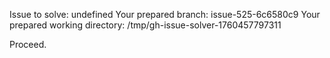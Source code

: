 Issue to solve: undefined
Your prepared branch: issue-525-6c6580c9
Your prepared working directory: /tmp/gh-issue-solver-1760457797311

Proceed.